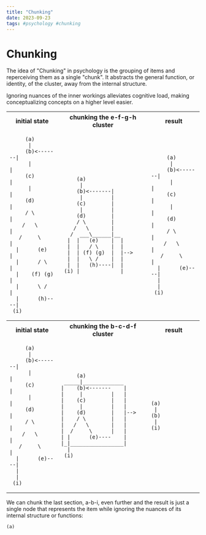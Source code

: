 ```yaml
---
title: "Chunking"
date: 2023-09-23
tags: #psychology #chunking
---
```


# Chunking

<!-- Does thought need to be represented as a formal system for the idea of chunking to be valid? -->

The idea of "Chunking" in psychology is the grouping of items and reperceiving them as a single "chunk". It abstracts the general function, or identity, of the cluster, away from the internal structure.

Ignoring nuances of the inner workings alleviates cognitive load, making conceptualizing concepts on a higher level easier.

<table>
<tr>
<th>initial state</th>
<th>chunking the e-f-g-h cluster</th>
<th>result</th>
</tr>
<tr>
<td>

```
     (a)
      |
     (b)<-------|
      |         |
     (c)        |
      |         |
     (d)        |
     / \        |
    /   \       |
   /     \      |
  |      (e)    |
  |      / \    |
  |    (f) (g)  |
  |      \ /    |
  |      (h)----|
 (i)  
```

</td>
<td>

```
     (a)
      |
     (b)<-------|
      |         |
     (c)        |
      |         |
     (d)        |
     / \        |
    /   \       |
   /  ___\______|__
  |  |   (e)    |  |
  |  |   / \    |  |
  |  | (f) (g)  |  |-->
  |  |   \ /    |  |
  |  |   (h)----|  |
 (i) |_____________|
```

</td>
<td>

```
     (a)
      |
     (b)<-------|
      |         |
     (c)        |
      |         |
     (d)        |
     / \        |
    /   \       |
   /     \      |
  |      (e)----|
  |
  |
 (i)  
```

</td>
</tr>
<tr>
<th>initial state</th>
<th>chunking the b-c-d-f cluster</th>
<th>result</th>
</tr>
<tr>
<td>

```
     (a)
      |
     (b)<-------|
      |         |
     (c)        |
      |         |
     (d)        |
     / \        |
    /   \       |
   /     \      |
  |      (e)----|
  |
  |
 (i)  
```

</td>
<td>

```
     (a)
 _____|_____________
|    (b)<-------    |
|     |         |   |
|    (c)        |   |
|     |         |   |
|    (d)        |   |-->
|    / \        |   |
|   /   \       |   |
|  /     \      |   |
| |      (e)----    |
|_|_________________|
  |
 (i)  
```

</td>
<td>

```
(a)
 |
(b)
 |
(i) 
```

</td>
</tr>
</table>

We can chunk the last section, a-b-i, even further and the result is just a single node that represents the item while ignoring the nuances of its internal structure or functions:

```
(a)
```

<!-- this looks like shit. maybe look into uploading some actual images...
pg. 288 for ref -->